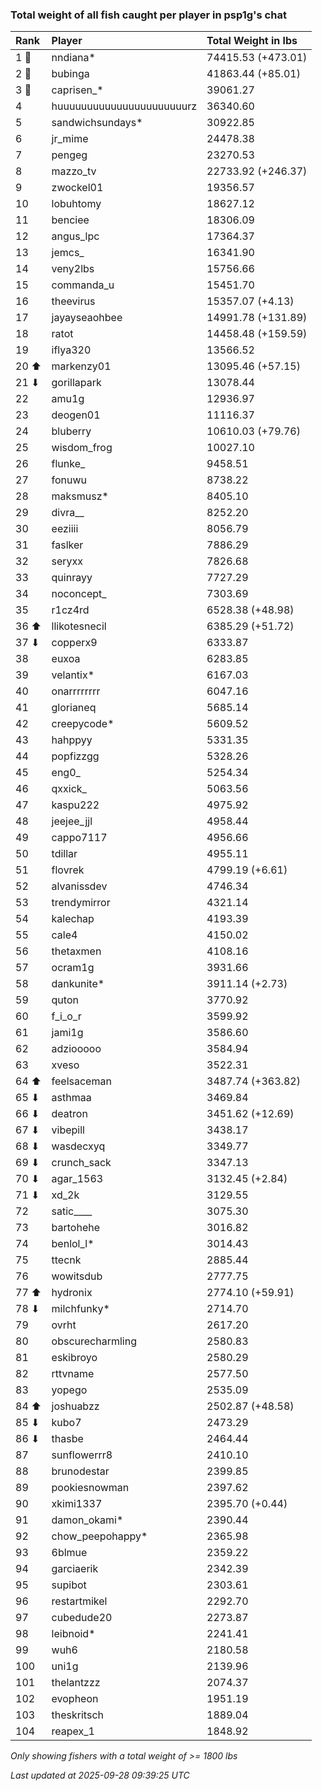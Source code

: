 ### Total weight of all fish caught per player in psp1g's chat

| Rank  | Player                    | Total Weight in lbs |
|:------|:--------------------------|:--------------------|
| 1 🥇  | nndiana*                  | 74415.53 (+473.01)  |
| 2 🥈  | bubinga                   | 41863.44 (+85.01)   |
| 3 🥉  | caprisen_*                | 39061.27            |
| 4     | huuuuuuuuuuuuuuuuuuuuuurz | 36340.60            |
| 5     | sandwichsundays*          | 30922.85            |
| 6     | jr_mime                   | 24478.38            |
| 7     | pengeg                    | 23270.53            |
| 8     | mazzo_tv                  | 22733.92 (+246.37)  |
| 9     | zwockel01                 | 19356.57            |
| 10    | lobuhtomy                 | 18627.12            |
| 11    | benciee                   | 18306.09            |
| 12    | angus_lpc                 | 17364.37            |
| 13    | jemcs_                    | 16341.90            |
| 14    | veny2lbs                  | 15756.66            |
| 15    | commanda_u                | 15451.70            |
| 16    | theevirus                 | 15357.07 (+4.13)    |
| 17    | jayayseaohbee             | 14991.78 (+131.89)  |
| 18    | ratot                     | 14458.48 (+159.59)  |
| 19    | iflya320                  | 13566.52            |
| 20 ⬆  | markenzy01                | 13095.46 (+57.15)   |
| 21 ⬇  | gorillapark               | 13078.44            |
| 22    | amu1g                     | 12936.97            |
| 23    | deogen01                  | 11116.37            |
| 24    | bluberry                  | 10610.03 (+79.76)   |
| 25    | wisdom_frog               | 10027.10            |
| 26    | flunke_                   | 9458.51             |
| 27    | fonuwu                    | 8738.22             |
| 28    | maksmusz*                 | 8405.10             |
| 29    | divra__                   | 8252.20             |
| 30    | eeziiii                   | 8056.79             |
| 31    | faslker                   | 7886.29             |
| 32    | seryxx                    | 7826.68             |
| 33    | quinrayy                  | 7727.29             |
| 34    | noconcept_                | 7303.69             |
| 35    | r1cz4rd                   | 6528.38 (+48.98)    |
| 36 ⬆  | llikotesnecil             | 6385.29 (+51.72)    |
| 37 ⬇  | copperx9                  | 6333.87             |
| 38    | euxoa                     | 6283.85             |
| 39    | velantix*                 | 6167.03             |
| 40    | onarrrrrrrr               | 6047.16             |
| 41    | glorianeq                 | 5685.14             |
| 42    | creepycode*               | 5609.52             |
| 43    | hahppyy                   | 5331.35             |
| 44    | popfizzgg                 | 5328.26             |
| 45    | eng0_                     | 5254.34             |
| 46    | qxxick_                   | 5063.56             |
| 47    | kaspu222                  | 4975.92             |
| 48    | jeejee_jjl                | 4958.44             |
| 49    | cappo7117                 | 4956.66             |
| 50    | tdillar                   | 4955.11             |
| 51    | flovrek                   | 4799.19 (+6.61)     |
| 52    | alvanissdev               | 4746.34             |
| 53    | trendymirror              | 4321.14             |
| 54    | kalechap                  | 4193.39             |
| 55    | cale4                     | 4150.02             |
| 56    | thetaxmen                 | 4108.16             |
| 57    | ocram1g                   | 3931.66             |
| 58    | dankunite*                | 3911.14 (+2.73)     |
| 59    | quton                     | 3770.92             |
| 60    | f_i_o_r                   | 3599.92             |
| 61    | jami1g                    | 3586.60             |
| 62    | adziooooo                 | 3584.94             |
| 63    | xveso                     | 3522.31             |
| 64 ⬆  | feelsaceman               | 3487.74 (+363.82)   |
| 65 ⬇  | asthmaa                   | 3469.84             |
| 66 ⬇  | deatron                   | 3451.62 (+12.69)    |
| 67 ⬇  | vibepill                  | 3438.17             |
| 68 ⬇  | wasdecxyq                 | 3349.77             |
| 69 ⬇  | crunch_sack               | 3347.13             |
| 70 ⬇  | agar_1563                 | 3132.45 (+2.84)     |
| 71 ⬇  | xd_2k                     | 3129.55             |
| 72    | satic____                 | 3075.30             |
| 73    | bartohehe                 | 3016.82             |
| 74    | benlol_l*                 | 3014.43             |
| 75    | ttecnk                    | 2885.44             |
| 76    | wowitsdub                 | 2777.75             |
| 77 ⬆  | hydronix                  | 2774.10 (+59.91)    |
| 78 ⬇  | milchfunky*               | 2714.70             |
| 79    | ovrht                     | 2617.20             |
| 80    | obscurecharmling          | 2580.83             |
| 81    | eskibroyo                 | 2580.29             |
| 82    | rttvname                  | 2577.50             |
| 83    | yopego                    | 2535.09             |
| 84 ⬆  | joshuabzz                 | 2502.87 (+48.58)    |
| 85 ⬇  | kubo7                     | 2473.29             |
| 86 ⬇  | thasbe                    | 2464.44             |
| 87    | sunflowerrr8              | 2410.10             |
| 88    | brunodestar               | 2399.85             |
| 89    | pookiesnowman             | 2397.62             |
| 90    | xkimi1337                 | 2395.70 (+0.44)     |
| 91    | damon_okami*              | 2390.44             |
| 92    | chow_peepohappy*          | 2365.98             |
| 93    | 6blmue                    | 2359.22             |
| 94    | garciaerik                | 2342.39             |
| 95    | supibot                   | 2303.61             |
| 96    | restartmikel              | 2292.70             |
| 97    | cubedude20                | 2273.87             |
| 98    | leibnoid*                 | 2241.41             |
| 99    | wuh6                      | 2180.58             |
| 100   | uni1g                     | 2139.96             |
| 101   | thelantzzz                | 2074.37             |
| 102   | evopheon                  | 1951.19             |
| 103   | theskritsch               | 1889.04             |
| 104   | reapex_1                  | 1848.92             |

_Only showing fishers with a total weight of >= 1800 lbs_

_Last updated at 2025-09-28 09:39:25 UTC_